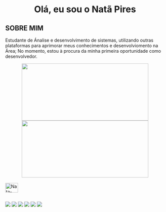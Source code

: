<h1 align="center">Olá, eu sou o Natã Pires</h1>

## SOBRE MIM
Estudante de Ánalise e desenvolvimento de sistemas, utilizando outras plataformas para aprimorar meus conhecimentos e desenvolviomento na Área; 
No momento, estou à procura da minha primeira oportunidade como desenvolvedor. 
<div align="center">
  <a href="https://github.com/Natapires">
  <img height="180em" width="400" src="https://github-readme-stats.vercel.app/api?username=Natapires&show_icons=true&theme=swift&include_all_commits=true&count_private=true"/>
  <img height="180em" width="400" src="https://github-readme-stats.vercel.app/api/top-langs/?username=Natapires&layout=compact&langs_count=7&theme=swift"/>
</div>
  <div style="display: inline_block"><br>
 <img align="center" alt="Nata-Csharp" height="30" width="40"src="https://cdn.jsdelivr.net/gh/devicons/devicon/icons/csharp/csharp-original.svg" />
  </div>    
  
  ##
    
</div>
    <a href="https://web.whatsapp.com/+5511961659045"><img src="https://img.shields.io/badge/WhatsApp-25D366?style=for-the-badge&logo=whatsapp&logoColor=white" /></a>
  <a href="https://www.instagram.com/iamnatapires/" target="_blank"><img src="https://img.shields.io/badge/-Instagram-%23E4405F?style=for-the-badge&logo=instagram&logoColor=white" target="_blank"></a>
 	<a href="https://www.twitch.tv/eunatapires" target="_blank"><img src="https://img.shields.io/badge/Twitch-9146FF?style=for-the-badge&logo=twitch&logoColor=white" target="_blank"></a>
 <a href="https://discord.com/channels/@me" target="_blank"><img src="https://img.shields.io/badge/Discord-7289DA?style=for-the-badge&logo=discord&logoColor=white" target="_blank"></a> 
  <a href = "pires.nata1998@gmail.com"><img src="https://img.shields.io/badge/-Gmail-%23333?style=for-the-badge&logo=gmail&logoColor=white" target="_blank"></a>
  <a href="https://www.linkedin.com/in/nat%C3%A3-pires-7062281a0/" target="_blank"><img src="https://img.shields.io/badge/-LinkedIn-%230077B5?style=for-the-badge&logo=linkedin&logoColor=white" target="_blank"></a> 
</div>  
    
  
